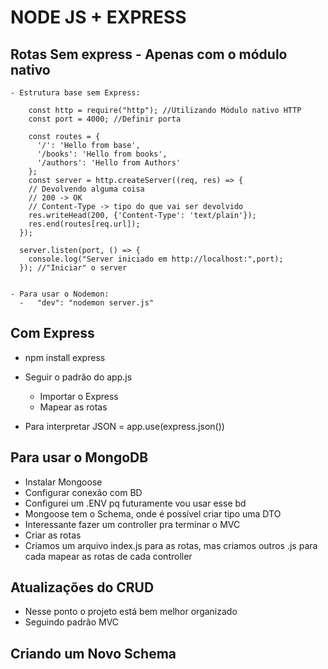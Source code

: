 # NODE JS + EXPRESS

  ## Rotas Sem express - Apenas com o módulo nativo
    
    - Estrutura base sem Express:
    
        const http = require("http"); //Utilizando Módulo nativo HTTP
        const port = 4000; //Definir porta 

        const routes = {
          '/': 'Hello from base',
          '/books': 'Hello from books',
          '/authors': 'Hello from Authors'
        };
        const server = http.createServer((req, res) => {
        // Devolvendo alguma coisa
        // 200 -> OK
        // Content-Type -> tipo do que vai ser devolvido
        res.writeHead(200, {'Content-Type': 'text/plain'});
        res.end(routes[req.url]);
      }); 

      server.listen(port, () => {
        console.log("Server iniciado em http://localhost:",port);
      }); //"Iniciar" o server

    
    - Para usar o Nodemon:
      -   "dev": "nodemon server.js"

 
## Com Express
 - npm install express
 - Seguir o padrão do app.js
   - Importar o Express 
   - Mapear as rotas
    
 - Para interpretar JSON = app.use(express.json())
    

## Para usar o MongoDB 
  - Instalar Mongoose
  - Configurar conexão com BD
  - Configurei um .ENV pq futuramente vou usar esse bd
  - Mongoose tem o Schema, onde é possível criar tipo uma DTO
  - Interessante fazer um controller pra terminar o MVC
  - Criar as rotas
  - Criamos um arquivo index.js para as rotas, mas criamos outros .js para cada mapear as rotas de cada controller


## Atualizações do CRUD
  - Nesse ponto o projeto está bem melhor organizado
  - Seguindo padrão MVC

## Criando um Novo Schema